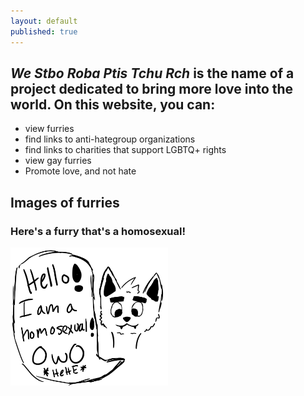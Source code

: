 ```yaml
---
layout: default
published: true
---
```

## _We Stbo Roba Ptis Tchu Rch_ is the name of a project dedicated to bring more love into the world. On this website, you can:
- view furries
- find links to anti-hategroup organizations
- find links to charities that support LGBTQ+ rights
- view gay furries
- Promote love, and not hate

## Images of furries
### Here's a furry that's a homosexual!
<img src="/lol1.png" width="50%">

